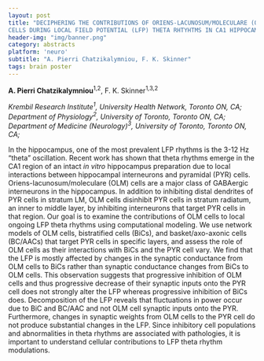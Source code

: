 ```yaml
---
layout: post
title: "DECIPHERING THE CONTRIBUTIONS OF ORIENS-LACUNOSUM/MOLECULARE (OLM)
CELLS DURING LOCAL FIELD POTENTIAL (LFP) THETA RHTYHTMS IN CA1 HIPPOCAMPUS"
header-img: "img/banner.png"
category: abstracts
platform: 'neuro'
subtitle: "A. Pierri Chatzikalymniou, F. K. Skinner"
tags: brain poster
---
```

**A. Pierri Chatzikalymniou**<sup>1,2</sup>, F. K. Skinner<sup>1,3,2</sup>

_Krembil Research Institute<sup>1</sup>, University Health Network, Toronto ON,
CA;
Department of Physiology<sup>2</sup>, University of Toronto, Toronto ON, CA;
Department of Medicine (Neurology)<sup>3</sup>, University of Toronto, Toronto
ON, CA;_

In the hippocampus, one of the most prevalent LFP rhythms is the 3-12 Hz
“theta” oscillation. Recent work has shown that theta rhythms emerge in
the CA1 region of an intact *in vitro* hippocampus preparation due to
local interactions between hippocampal interneurons and pyramidal (PYR)
cells. Oriens-lacunosum/moleculare (OLM) cells are a major class of
GABAergic interneurons in the hippocampus. In addition to inhibiting
distal dendrites of PYR cells in stratum LM, OLM cells disinhibit PYR
cells in stratum radiatum, an inner to middle layer, by inhibiting
interneurons that target PYR cells in that region. Our goal is to
examine the contributions of OLM cells to local ongoing LFP theta
rhythms using computational modeling. We use network models of OLM
cells, bistratified cells (BiCs), and basket/axo-axonic cells (BC/AACs)
that target PYR cells in specific layers, and assess the role of OLM
cells as their interactions with BiCs and the PYR cell vary. We find
that the LFP is mostly affected by changes in the synaptic conductance
from OLM cells to BiCs rather than synaptic conductance changes from
BiCs to OLM cells. This observation suggests that progressive inhibition
of OLM cells and thus progressive decrease of their synaptic inputs onto
the PYR cell does not strongly alter the LFP whereas progressive
inhibition of BiCs does. Decomposition of the LFP reveals that
fluctuations in power occur due to BiC and BC/AAC and not OLM cell
synaptic inputs onto the PYR. Furthermore, changes in synaptic weights
from OLM cells to the PYR cell do not produce substantial changes in the
LFP. Since inhibitory cell populations and abnormalities in theta
rhythms are associated with pathologies, it is important to understand
cellular contributions to LFP theta rhythm modulations.
